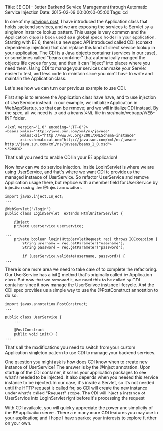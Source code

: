Title: EE CDI - Better Backend Service Management through Automatic Service Injection
Date: 2015-02-09 00:00:00-05:00
Tags: cdi


In one of my [previous post](https://zemian.github.io/2015/01/ee-servlet-3-how-to-setup-backend.html), I have introduced the Application class that holds backend services, and we are exposing the services to Servlet by a singleton instance lookup pattern. This usage is very common and the Application class is been used as a global space holder in your application. Starting with EE 6, there is a new spec API introduced called CDI (context dependency injection) that can replace this kind of direct service lookup in your application. The CDI is a Java objects container (services in our case), or sometimes
 called "beans container" that automatically manged the objects life 
cycles for you; and then it can "inject" into places where you need 
them. Using CDI to manage your services can make your Servlet easier to test, and less code to maintain since you don't have to write and maintain the Application class. 

Let's see how we can turn our previous example to use CDI.

First step is to remove the Application class have have, and to use injection of UserService instead. In our example, we initialize Application in WebAppStartup, so that can be remove; and we will initialize CDI instead. By the spec, all we need is to add a beans XML file in src/main/webapp/WEB-INF folder.
```
<?xml version="1.0" encoding="UTF-8"?>
<beans xmlns="http://java.sun.com/xml/ns/javaee"
       xmlns:xsi="http://www.w3.org/2001/XMLSchema-instance"
       xsi:schemaLocation="http://java.sun.com/xml/ns/javaee http://java.sun.com/xml/ns/javaee/beans_1_0.xsd">
</beans>
```
That's all you need to enable CDI in your EE application!

Now how can we do service injection, Inside LoginServlet is where we are using UserService, and that's where we want CDI to provide us the managed instance of UserService. So refactor UserService and remove Application usage there, but replace with a member field for UserService by injection using the @Inject annotation.
```
import javax.inject.Inject;
...

@WebServlet("/login")
public class LoginServlet  extends HtmlWriterServlet {
    
    @Inject
    private UserService userService;

...
    private boolean login(HttpServletRequest req) throws IOException {
        String username = req.getParameter("username");
        String password = req.getParameter("password");
        
        if (userService.validate(username, password)) {
... 
```
There is one more area we need to take care of to complete the refactoring. Our  UserService has a init() method that's originally called by Application class. But now that we removed it, we need this to be called by CDI container since it now manage the UserSerivce instance lifecycle. And the CDI spec provides us a simple way to use the @PostConstruct annotation to do so.
```
import javax.annotation.PostConstruct;
...

public class UserService {
    ...

    @PostConstruct
    public void init() {
...
```
That's all the modifications you need to switch from your custom Application singleton pattern to use CDI to manage your backend services.

One question you might ask is how does CDI know when to create new instance of UserService? The answer is by the @Inject annotation. Upon startup of the CDI container, it scans your application packages to see what's needed to be injected. It also depends when you needed this service instance to be injected. In our case, it's inside a Servlet, so it's not needed until the HTTP request is called for, so CDI will create the new instance under what's called "Request" scope. The CDI will inject a instance of UserService into LoginServlet right before it's processing the request.

With CDI available, you will quickly appreciate the power and simplicity of the EE application server. There are many more CDI features you may use in your application; and I hope I have sparked your interests to explore further on your own.

